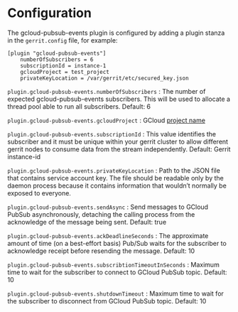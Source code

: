 Configuration
=========================

The gcloud-pubsub-events plugin is configured by adding a plugin stanza in the
`gerrit.config` file, for example:

```text
[plugin "gcloud-pubsub-events"]
    numberOfSubscribers = 6
    subscriptionId = instance-1
    gcloudProject = test_project
    privateKeyLocation = /var/gerrit/etc/secured_key.json

```

`plugin.gcloud-pubsub-events.numberOfSubscribers`
:   The number of expected gcloud-pubsub-events subscribers. This will be used
    to allocate a thread pool able to run all subscribers.
    Default: 6
    
`plugin.gcloud-pubsub-events.gcloudProject`
:   GCloud [project name](https://cloud.google.com/docs/overview#projects)

`plugin.gcloud-pubsub-events.subscriptionId`
:   This value identifies the subscriber and it must be unique within your
    gerrit cluster to allow different gerrit nodes to consume data from the
    stream independently.
    Default: Gerrit instance-id

`plugin.gcloud-pubsub-events.privateKeyLocation`
:   Path to the JSON file that contains service account key. The file
    should be readable only by the daemon process because it contains information
    that wouldn’t normally be exposed to everyone.

`plugin.gcloud-pubsub-events.sendAsync`
:   Send messages to GCloud PubSub asynchronously, detaching the calling
    process from the acknowledge of the message being sent.
    Default: true

`plugin.gcloud-pubsub-events.ackDeadlineSeconds`
:   The approximate amount of time (on a best-effort basis) Pub/Sub waits for
    the subscriber to acknowledge receipt before resending the message.
    Default: 10

`plugin.gcloud-pubsub-events.subscribtionTimeoutInSeconds`
:   Maximum time to wait for the subscriber to connect to GCloud PubSub topic.
    Default: 10

`plugin.gcloud-pubsub-events.shutdownTimeout`
:   Maximum time to wait for the subscriber to disconnect from GCloud PubSub topic.
    Default: 10
